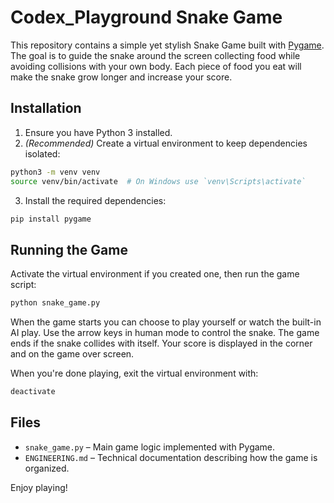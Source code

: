 # Codex_Playground Snake Game

This repository contains a simple yet stylish Snake Game built with
[Pygame](https://www.pygame.org/). The goal is to guide the snake around the
screen collecting food while avoiding collisions with your own body. Each piece
of food you eat will make the snake grow longer and increase your score.

## Installation

1. Ensure you have Python 3 installed.
2. *(Recommended)* Create a virtual environment to keep dependencies isolated:

```bash
python3 -m venv venv
source venv/bin/activate  # On Windows use `venv\Scripts\activate`
```

3. Install the required dependencies:

```bash
pip install pygame
```

## Running the Game

Activate the virtual environment if you created one, then run the game script:

```bash
python snake_game.py
```

When the game starts you can choose to play yourself or watch the built-in AI
play. Use the arrow keys in human mode to control the snake. The game ends if
the snake collides with itself. Your score is displayed in the corner and on the
game over screen.

When you're done playing, exit the virtual environment with:

```bash
deactivate
```

## Files

- `snake_game.py` – Main game logic implemented with Pygame.
- `ENGINEERING.md` – Technical documentation describing how the game is
  organized.

Enjoy playing!

